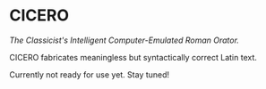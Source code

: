 CICERO
======

_The Classicist's Intelligent Computer-Emulated Roman Orator._

CICERO fabricates meaningless but syntactically correct Latin text.

Currently not ready for use yet. Stay tuned!
